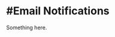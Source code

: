 [title]: # (#Email Notifications)
[tags]: # (XXX)
[priority]: # (934)
# #Email Notifications
Something here.
